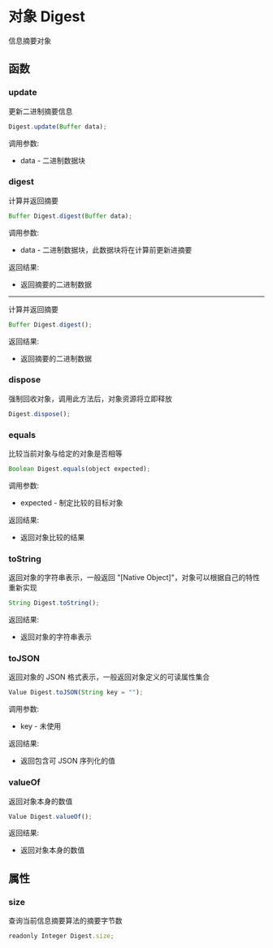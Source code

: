 # 对象 Digest
信息摘要对象

## 函数
        
### update
更新二进制摘要信息
```JavaScript
Digest.update(Buffer data);
```

调用参数:
* data - 二进制数据块

### digest
计算并返回摘要
```JavaScript
Buffer Digest.digest(Buffer data);
```

调用参数:
* data - 二进制数据块，此数据块将在计算前更新进摘要

返回结果:
* 返回摘要的二进制数据

--------------------------
计算并返回摘要
```JavaScript
Buffer Digest.digest();
```

返回结果:
* 返回摘要的二进制数据

### dispose
强制回收对象，调用此方法后，对象资源将立即释放
```JavaScript
Digest.dispose();
```

### equals
比较当前对象与给定的对象是否相等
```JavaScript
Boolean Digest.equals(object expected);
```

调用参数:
* expected - 制定比较的目标对象

返回结果:
* 返回对象比较的结果

### toString
返回对象的字符串表示，一般返回 &#34;[Native Object]&#34;，对象可以根据自己的特性重新实现
```JavaScript
String Digest.toString();
```

返回结果:
* 返回对象的字符串表示

### toJSON
返回对象的 JSON 格式表示，一般返回对象定义的可读属性集合
```JavaScript
Value Digest.toJSON(String key = "");
```

调用参数:
* key - 未使用

返回结果:
* 返回包含可 JSON 序列化的值

### valueOf
返回对象本身的数值
```JavaScript
Value Digest.valueOf();
```

返回结果:
* 返回对象本身的数值

## 属性
        
### size
查询当前信息摘要算法的摘要字节数
```JavaScript
readonly Integer Digest.size;
```

